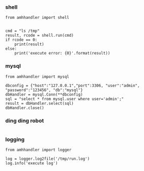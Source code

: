 ### shell

``` shell
from amhhandler import shell


cmd = "ls /tmp"
result, rcode = shell.run(cmd)
if rcode == 0:
    print(result)
else:
    print('execute error: {0}'.format(result))
```

### mysql

``` shell
from amhhandler import mysql

dbconfig = {"host":"127.0.0.1","port":3306, "user":"admin", "password":"123456", "db":"mysql"}
dbHandler = mysql.Conn(**dbconfig)
sql = "select * from mysql.user where user='admin';"
result = dbHandler.select(sql)
dbHandler.close()

```

### ding ding robot
```shell

```

### logging
```shell
from amhhandler import logger

log = logger.log2file('/tmp/run.log')
log.info('execute log')
```
